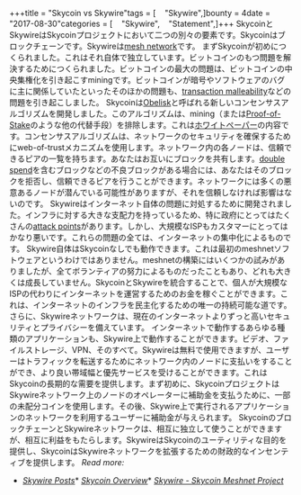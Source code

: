 +++title = "Skycoin vs Skywire"tags = [    "Skywire",]bounty = 4date = "2017-08-30"categories = [    "Skywire",    "Statement",]+++
SkycoinとSkywireはSkycoinプロジェクトにおいて二つの別々の要素です。Skycoinはブロックチェーンです。Skywireは[mesh network](https://en.wikipedia.org/wiki/Mesh_networking)です。
まずSkycoinが初めにつくられました。これはそれ自体で独立しています。ビットコインのもつ問題を解決するためにつくられました。ビットコインの最大の問題は、ビットコインの中央集権化を引き起こすminingです。ビットコインが暗号やソフトウェアのバグに主に関係していたといったそのほかの問題も、[transaction malleability](https://en.bitcoin.it/wiki/Transaction_Malleability)などの問題を引き起こしました。
Skycoinは[Obelisk](https://www.skycoin.net/whitepapers)と呼ばれる新しいコンセンサスアルゴリズムを開発しました。このアルゴリズムは、mining（または[Proof-of-Stake](https://en.wikipedia.org/wiki/Proof-of-stake)のような他の代替手段）を排除します。これは[ホワイトペーパー](https://www.skycoin.net/whitepapers)の内容です。コンセンサスアルゴリズムは、ネットワークのセキュリティを確保するためにweb-of-trustメカニズムを使用します。ネットワーク内の各ノードは、信頼できるピアの一覧を持ちます。あなたはお互いにブロックを共有します。[double spend](https://en.wikipedia.org/wiki/Double-spending)を含むブロックなどの不良ブロックがある場合には、あなたはそのブロックを拒否し、信頼できるピアを行うことができます。ネットワークには多くの悪意あるノードが潜んでいる可能性がありますが、それを信頼しなければ影響はないのです。
Skywireはインターネット自体の問題に対処するために開発されました。インフラに対する大きな支配力を持っているため、特に政府にとってはたくさんの[attack points](https://en.wikipedia.org/wiki/BGP_hijacking)があります。しかし、大規模なISPもカスタマーにとってはかなり悪いです。これらの問題の全ては、インターネットの集中化によるものです。
Skywire自体はSkycoinなしでも動作できます。これは最初のmeshnetソフトウェアというわけではありません。meshnetの構築にはいくつかの試みがありましたが、全てボランティアの努力によるものだったこともあり、どれも大きくは成長していません。SkycoinとSkywireを統合することで、個人が大規模なISPの代わりにインターネットを運営するためのお金を稼ぐことができます。これは、インターネットのインフラを民主化するための唯一の持続可能な道です。さらに、Skywireネットワークは、現在のインターネットよりずっと高いセキュリティとプライバシーを備えています。
インターネットで動作するあらゆる種類のアプリケーションも、Skywire上で動作することができます。ビデオ、ファイルストレージ、VPN、そのすべて。Skywireは無料で使用できますが、ユーザーはトラフィックを転送するためにネットワーク内のノードに支払いをすることができ、より良い帯域幅と優先サービスを受けることができます。これはSkycoinの長期的な需要を提供します。まず初めに、SkycoinプロジェクトはSkywireネットワーク上のノードのオペレーターに補助金を支払うために、一部の未配分コインを使用します。その後、Skywire上で実行されるアプリケーションのネットワークを利用するユーザーに補助金が与えられます。
SkycoinのブロックチェーンとSkywireネットワークは、相互に独立して使うことができますが、相互に利益をもたらします。SkywireはSkycoinのユーティリティな目的を提供し、SkycoinはSkywireネットワークを拡張するための財政的なインセンティブを提供します。
*Read more:*
* *[Skywire Posts](/categories/skywire/)** *[Skycoin Overview](/overview/skycoin-overview/)** *[Skywire - Skycoin Meshnet Project](/overview/skywire---skycoin-meshnet-project/)*
